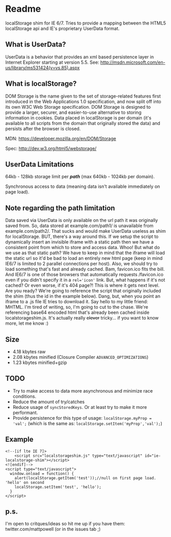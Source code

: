 Readme
=========

localStorage shim for IE 6/7. Tries to provide a mapping between the HTML5 localStorage api and IE's proprietary UserData format.

What is UserData?
-----------------
UserData is a behavior that provides an xml based persistence layer in Internet Explorer starting at version 5.5. See: http://msdn.microsoft.com/en-us/library/ms531424(v=vs.85).aspx

What is localStorage?
---------------------
DOM Storage is the name given to the set of storage-related features first introduced in the Web Applications 1.0 specification, and now split off into its own W3C Web Storage specification. DOM Storage is designed to provide a larger, securer, and easier-to-use alternative to storing information in cookies. Data placed in localStorage is per domain (it's available to all scripts from the domain that originally stored the data) and persists after the browser is closed.
 
MDN: https://developer.mozilla.org/en/DOM/Storage

Spec: http://dev.w3.org/html5/webstorage/

UserData Limitations
--------------------
64kb - 128kb storage limit per ***path*** (max 640kb - 1024kb per domain).

Synchronous access to data (meaning data isn't available immediately on page load).

Note regarding the path limitation
------------------------
Data saved via UserData is only available on the url path it was originally saved from. So, data stored at example.com/path1/ is unavailable from example.com/path2/. That sucks and would make UserData useless as shim for localStorage. BUT, there's a way around this. If we setup the script to dynamically insert an invisible iframe with a static path then we have a consistent point from which to store and access data. Whoo! But what do we use as that static path? We have to keep in mind that the iframe will load the static url so it'd be bad to load an entirely new html page (keep in mind IE6/7 is limited to 2 parallel connections per host). Also, we should try to load something that's fast and already cached. Bam, favicon.ico fits the bill. And IE6/7 is one of those browsers that automatically requests /favicon.ico even if you didn't specify it in a `rel='icon'` link. But, what happens if it's not cached? Or even worse, if it's 404 page?! This is where it gets next level. Are you ready? We're going to reference the script that originally included the shim (thus the id in the example below). Dang, but, when you point an iframe to a .js file IE tries to download it. Say hello to my little friend: MHTML. I'm tired of writing, so, I'm going to cut to the chase. We're referencing base64 encoded html that's already been cached inside localstorageshim.js. It's actually really ~~clever~~ tricky... if you want to know more, let me know :)

Size
----
  - 4.18 kbytes raw
  - 2.08 kbytes minified (Closure Compiler `ADVANCED_OPTIMIZATIONS`)
  - 1.23 kbytes minified+gzip

TODO
----
* Try to make access to data more asynchronous and minimize race conditions.
* Reduce the amount of try/catches
* Reduce usage of `syncStoredKeys`. Or at least try to make it more performant.
* Provide persistence for this type of usage: `localStorage.myProp = 'val';` (which is the same as: `localStorage.setItem('myProp','val');`)

Example
-------
    <!--[if lte IE 7]>
        <script src="localstorageshim.js" type="text/javascript" id="ie-localstorage-shim"></script>
    <![endif]-->
    <script type="text/javascript">
      window.onload = function() {
        alert(localStorage.getItem('test'));//null on first page load. 'hello' on second
        localStorage.setItem('test', 'hello');
      }
    </script>

p.s.
----
I'm open to critques/ideas so hit me up if you have them: twitter.com/mattpowell (or in the issues tab ;)
